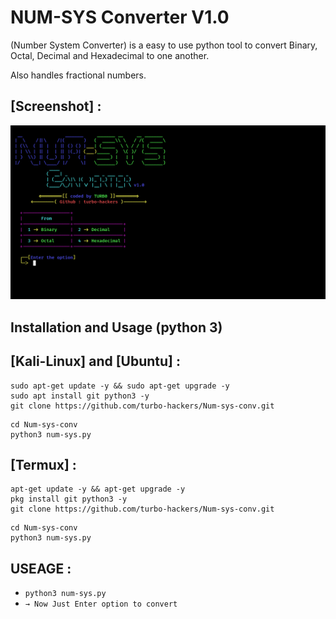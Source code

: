 # NUM-SYS Converter V1.0

(Number System Converter)
is a easy to use python tool to convert Binary, Octal, Decimal and Hexadecimal to one another.  

Also handles fractional numbers.

## [Screenshot] :
![alt text](https://raw.githubusercontent.com/turbo-hackers/Num-sys-conv/main/core/screenshot_Num-sys-conv.png)
<h2>Installation and Usage (python 3)</h2>

## [Kali-Linux] and [Ubuntu] :

```
sudo apt-get update -y && sudo apt-get upgrade -y
sudo apt install git python3 -y
git clone https://github.com/turbo-hackers/Num-sys-conv.git
```
```
cd Num-sys-conv
python3 num-sys.py
```

## [Termux] :

```
apt-get update -y && apt-get upgrade -y
pkg install git python3 -y
git clone https://github.com/turbo-hackers/Num-sys-conv.git
```
```
cd Num-sys-conv
python3 num-sys.py
```

## USEAGE :
* `python3 num-sys.py`
* `→ Now Just Enter option to convert`
